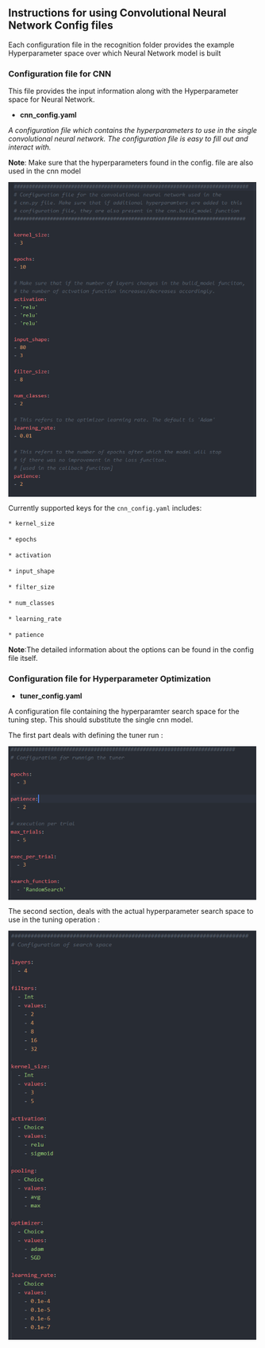 ## Instructions for using Convolutional Neural Network Config files

Each configuration file in the recognition folder provides the example Hyperparameter space over which Neural Network model is built

### Configuration file for CNN

This file provides the input information along with the Hyperparameter space for Neural Network.

* __cnn_config.yaml__


_A configuration file which contains the hyperparameters to use in the single convolutional neural network.
The configuration file is easy to fill out and interact with._


__Note__: Make sure that the hyperparameters found in the config. file are also used in the cnn model


<img src="https://github.com/EISy-as-Py/hardy/blob/master/doc/images/Quickstart_cnn_config.PNG" width=500 p align="center" />

Currently supported keys for the <code>cnn_config.yaml</code> includes:

```
* kernel_size

* epochs

* activation

* input_shape

* filter_size

* num_classes

* learning_rate

* patience
```

__Note__:The detailed information about the options can be found in the config file itself.

### Configuration file for Hyperparameter Optimization

* __tuner_config.yaml__
    
A configuration file containing the hyperparamter search space for the tuning step. This should substitute the single cnn model. 
    
The first part deals with defining the tuner run :    
    

<img src="https://github.com/EISy-as-Py/hardy/blob/master/doc/images/Quickstart__tuner_config_run.PNG" width=500 p align="center" />


The second section, deals with the actual hyperparameter search space to use in the tuning operation :

<img src="https://github.com/EISy-as-Py/hardy/blob/master/doc/images/Quickstart__tuner_config_space.PNG" width=500 p align="center" />